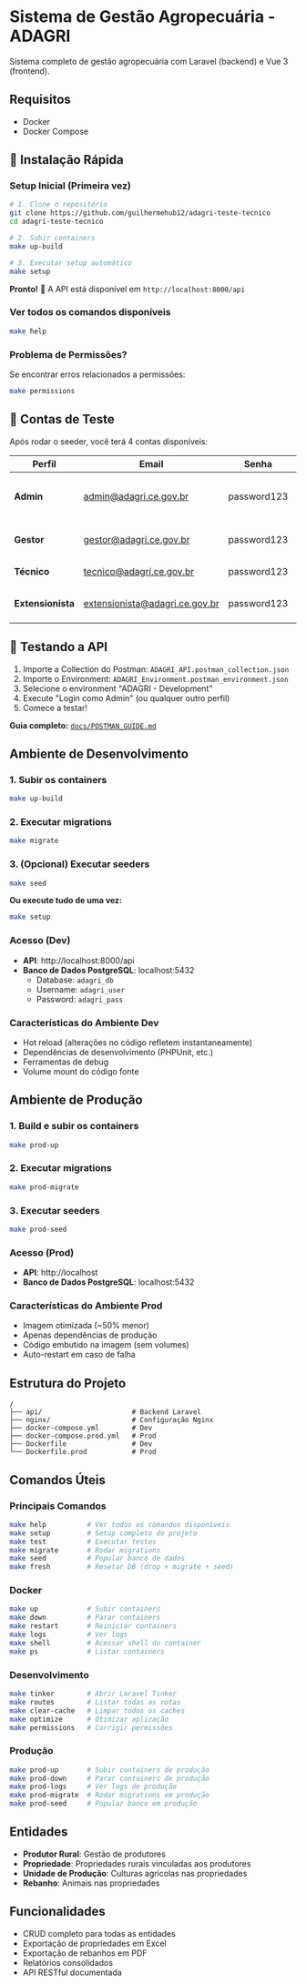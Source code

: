 # Sistema de Gestão Agropecuária - ADAGRI

Sistema completo de gestão agropecuária com Laravel (backend) e Vue 3 (frontend).

## Requisitos

- Docker
- Docker Compose

## 🚀 Instalação Rápida

### Setup Inicial (Primeira vez)

```bash
# 1. Clone o repositório
git clone https://github.com/guilhermehub12/adagri-teste-tecnico
cd adagri-teste-tecnico

# 2. Subir containers
make up-build

# 3. Executar setup automático
make setup
```

**Pronto!** 🎉 A API está disponível em `http://localhost:8000/api`

### Ver todos os comandos disponíveis

```bash
make help
```

### Problema de Permissões?

Se encontrar erros relacionados a permissões:

```bash
make permissions
```

## 🔐 Contas de Teste

Após rodar o seeder, você terá 4 contas disponíveis:

| Perfil | Email | Senha | Permissões |
|--------|-------|-------|------------|
| **Admin** | admin@adagri.ce.gov.br | password123 | Acesso total + gerenciar usuários |
| **Gestor** | gestor@adagri.ce.gov.br | password123 | Criar, editar, visualizar |
| **Técnico** | tecnico@adagri.ce.gov.br | password123 | Criar e visualizar |
| **Extensionista** | extensionista@adagri.ce.gov.br | password123 | Somente visualizar + relatórios |

## 📮 Testando a API

1. Importe a Collection do Postman: `ADAGRI_API.postman_collection.json`
2. Importe o Environment: `ADAGRI_Environment.postman_environment.json`
3. Selecione o environment "ADAGRI - Development"
4. Execute "Login como Admin" (ou qualquer outro perfil)
5. Comece a testar!

**Guia completo:** [`docs/POSTMAN_GUIDE.md`](docs/POSTMAN_GUIDE.md)

## Ambiente de Desenvolvimento

### 1. Subir os containers

```bash
make up-build
```

### 2. Executar migrations

```bash
make migrate
```

### 3. (Opcional) Executar seeders

```bash
make seed
```

**Ou execute tudo de uma vez:**

```bash
make setup
```

### Acesso (Dev)

- **API**: http://localhost:8000/api
- **Banco de Dados PostgreSQL**: localhost:5432
  - Database: `adagri_db`
  - Username: `adagri_user`
  - Password: `adagri_pass`

### Características do Ambiente Dev

- Hot reload (alterações no código refletem instantaneamente)
- Dependências de desenvolvimento (PHPUnit, etc.)
- Ferramentas de debug
- Volume mount do código fonte

## Ambiente de Produção

### 1. Build e subir os containers

```bash
make prod-up
```

### 2. Executar migrations

```bash
make prod-migrate
```

### 3. Executar seeders

```bash
make prod-seed
```

### Acesso (Prod)

- **API**: http://localhost
- **Banco de Dados PostgreSQL**: localhost:5432

### Características do Ambiente Prod

- Imagem otimizada (~50% menor)
- Apenas dependências de produção
- Código embutido na imagem (sem volumes)
- Auto-restart em caso de falha

## Estrutura do Projeto

```
/
├── api/                      # Backend Laravel
├── nginx/                    # Configuração Nginx
├── docker-compose.yml        # Dev
├── docker-compose.prod.yml   # Prod
├── Dockerfile                # Dev
└── Dockerfile.prod           # Prod
```

## Comandos Úteis

### Principais Comandos

```bash
make help          # Ver todos os comandos disponíveis
make setup         # Setup completo do projeto
make test          # Executar testes
make migrate       # Rodar migrations
make seed          # Popular banco de dados
make fresh         # Resetar DB (drop + migrate + seed)
```

### Docker

```bash
make up            # Subir containers
make down          # Parar containers
make restart       # Reiniciar containers
make logs          # Ver logs
make shell         # Acessar shell do container
make ps            # Listar containers
```

### Desenvolvimento

```bash
make tinker        # Abrir Laravel Tinker
make routes        # Listar todas as rotas
make clear-cache   # Limpar todos os caches
make optimize      # Otimizar aplicação
make permissions   # Corrigir permissões
```

### Produção

```bash
make prod-up       # Subir containers de produção
make prod-down     # Parar containers de produção
make prod-logs     # Ver logs de produção
make prod-migrate  # Rodar migrations em produção
make prod-seed     # Popular banco em produção
```

## Entidades

- **Produtor Rural**: Gestão de produtores
- **Propriedade**: Propriedades rurais vinculadas aos produtores
- **Unidade de Produção**: Culturas agrícolas nas propriedades
- **Rebanho**: Animais nas propriedades

## Funcionalidades

- CRUD completo para todas as entidades
- Exportação de propriedades em Excel
- Exportação de rebanhos em PDF
- Relatórios consolidados
- API RESTful documentada
